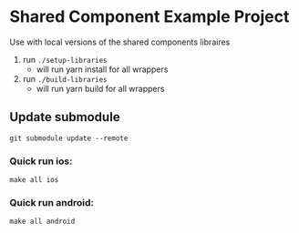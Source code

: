# Shared Component Example Project

Use with local versions of the shared components libraires

1. run `./setup-libraries`
   - will run yarn install for all wrappers
2. run `./build-libraries`
   - will run yarn build for all wrappers

## Update submodule

```
git submodule update --remote
```

### Quick run ios:

```
make all ios
```

### Quick run android:

```
make all android
```
